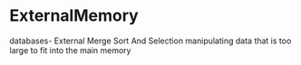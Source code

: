 # ExternalMemory
databases- External Merge Sort And Selection
manipulating data that is too large to fit into the main memory

